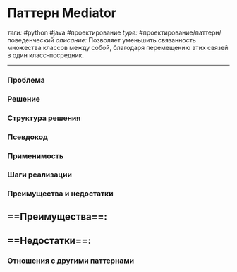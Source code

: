 # Паттерн Mediator
*теги:* #python #java #проектирование 
*type:* #проектирование/паттерн/поведенческий
*описание:* Позволяет уменьшить связанность множества классов между собой, благодаря перемещению этих связей в один класс-посредник.

---
### Проблема


### Решение


### Структура решения

	
### Псевдокод


### Применимость


### Шаги реализации


### Преимущества и недостатки
==Преимущества==:
- 

==Недостатки==:
- 

### Отношения с другими паттернами 
